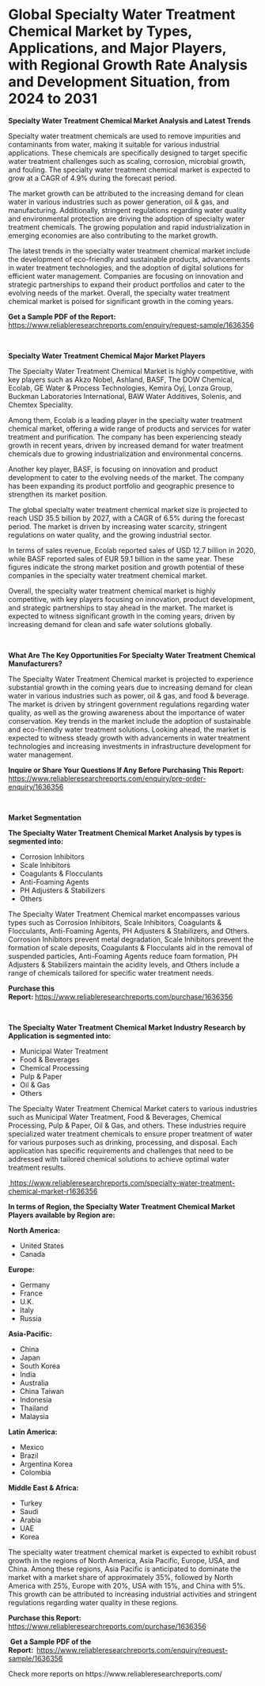 <p><h1>Global Specialty Water Treatment Chemical Market by Types, Applications, and Major Players, with Regional Growth Rate Analysis and Development Situation, from 2024 to 2031</h1></p><p><strong>Specialty Water Treatment Chemical Market Analysis and Latest Trends</strong></p>
<p><p>Specialty water treatment chemicals are used to remove impurities and contaminants from water, making it suitable for various industrial applications. These chemicals are specifically designed to target specific water treatment challenges such as scaling, corrosion, microbial growth, and fouling. The specialty water treatment chemical market is expected to grow at a CAGR of 4.9% during the forecast period.</p><p>The market growth can be attributed to the increasing demand for clean water in various industries such as power generation, oil & gas, and manufacturing. Additionally, stringent regulations regarding water quality and environmental protection are driving the adoption of specialty water treatment chemicals. The growing population and rapid industrialization in emerging economies are also contributing to the market growth.</p><p>The latest trends in the specialty water treatment chemical market include the development of eco-friendly and sustainable products, advancements in water treatment technologies, and the adoption of digital solutions for efficient water management. Companies are focusing on innovation and strategic partnerships to expand their product portfolios and cater to the evolving needs of the market. Overall, the specialty water treatment chemical market is poised for significant growth in the coming years.</p></p>
<p><strong>Get a Sample PDF of the Report:&nbsp;</strong> <a href="https://www.reliableresearchreports.com/enquiry/request-sample/1636356">https://www.reliableresearchreports.com/enquiry/request-sample/1636356</a></p>
<p>&nbsp;</p>
<p><strong>Specialty Water Treatment Chemical Major Market Players</strong></p>
<p><p>The Specialty Water Treatment Chemical Market is highly competitive, with key players such as Akzo Nobel, Ashland, BASF, The DOW Chemical, Ecolab, GE Water & Process Technologies, Kemira Oyj, Lonza Group, Buckman Laboratories International, BAW Water Additives, Solenis, and Chemtex Speciality.</p><p>Among them, Ecolab is a leading player in the specialty water treatment chemical market, offering a wide range of products and services for water treatment and purification. The company has been experiencing steady growth in recent years, driven by increased demand for water treatment chemicals due to growing industrialization and environmental concerns.</p><p>Another key player, BASF, is focusing on innovation and product development to cater to the evolving needs of the market. The company has been expanding its product portfolio and geographic presence to strengthen its market position.</p><p>The global specialty water treatment chemical market size is projected to reach USD 35.5 billion by 2027, with a CAGR of 6.5% during the forecast period. The market is driven by increasing water scarcity, stringent regulations on water quality, and the growing industrial sector.</p><p>In terms of sales revenue, Ecolab reported sales of USD 12.7 billion in 2020, while BASF reported sales of EUR 59.1 billion in the same year. These figures indicate the strong market position and growth potential of these companies in the specialty water treatment chemical market.</p><p>Overall, the specialty water treatment chemical market is highly competitive, with key players focusing on innovation, product development, and strategic partnerships to stay ahead in the market. The market is expected to witness significant growth in the coming years, driven by increasing demand for clean and safe water solutions globally.</p></p>
<p>&nbsp;</p>
<p><strong>What Are The Key Opportunities For Specialty Water Treatment Chemical Manufacturers?</strong></p>
<p><p>The Specialty Water Treatment Chemical market is projected to experience substantial growth in the coming years due to increasing demand for clean water in various industries such as power, oil & gas, and food & beverage. The market is driven by stringent government regulations regarding water quality, as well as the growing awareness about the importance of water conservation. Key trends in the market include the adoption of sustainable and eco-friendly water treatment solutions. Looking ahead, the market is expected to witness steady growth with advancements in water treatment technologies and increasing investments in infrastructure development for water management.</p></p>
<p><strong>Inquire or Share Your Questions If Any Before Purchasing This Report:</strong> <a href="https://www.reliableresearchreports.com/enquiry/pre-order-enquiry/1636356">https://www.reliableresearchreports.com/enquiry/pre-order-enquiry/1636356</a></p>
<p>&nbsp;</p>
<p><strong>Market Segmentation</strong></p>
<p><strong>The Specialty Water Treatment Chemical Market Analysis by types is segmented into:</strong></p>
<p><ul><li>Corrosion Inhibitors</li><li>Scale Inhibitors</li><li>Coagulants & Flocculants</li><li>Anti-Foaming Agents</li><li>PH Adjusters & Stabilizers</li><li>Others</li></ul></p>
<p><p>The Specialty Water Treatment Chemical market encompasses various types such as Corrosion Inhibitors, Scale Inhibitors, Coagulants & Flocculants, Anti-Foaming Agents, PH Adjusters & Stabilizers, and Others. Corrosion Inhibitors prevent metal degradation, Scale Inhibitors prevent the formation of scale deposits, Coagulants & Flocculants aid in the removal of suspended particles, Anti-Foaming Agents reduce foam formation, PH Adjusters & Stabilizers maintain the acidity levels, and Others include a range of chemicals tailored for specific water treatment needs.</p></p>
<p><strong>Purchase this Report:&nbsp;</strong><a href="https://www.reliableresearchreports.com/purchase/1636356">https://www.reliableresearchreports.com/purchase/1636356</a></p>
<p>&nbsp;</p>
<p><strong>The Specialty Water Treatment Chemical Market Industry Research by Application is segmented into:</strong></p>
<p><ul><li>Municipal Water Treatment</li><li>Food & Beverages</li><li>Chemical Processing</li><li>Pulp & Paper</li><li>Oil & Gas</li><li>Others</li></ul></p>
<p><p>The Specialty Water Treatment Chemical Market caters to various industries such as Municipal Water Treatment, Food & Beverages, Chemical Processing, Pulp & Paper, Oil & Gas, and others. These industries require specialized water treatment chemicals to ensure proper treatment of water for various purposes such as drinking, processing, and disposal. Each application has specific requirements and challenges that need to be addressed with tailored chemical solutions to achieve optimal water treatment results.</p></p>
<p><a href="https://www.reliableresearchreports.com/specialty-water-treatment-chemical-market-r1636356">&nbsp;https://www.reliableresearchreports.com/specialty-water-treatment-chemical-market-r1636356</a></p>
<p><strong>In terms of Region, the Specialty Water Treatment Chemical Market Players available by Region are:</strong></p>
<p>
    <p> <strong> North America: </strong>
        <ul>
            <li>United States</li>
            <li>Canada</li>
        </ul>
        </p> 
    <p> <strong> Europe: </strong>
        <ul>
            <li>Germany</li>
            <li>France</li>
            <li>U.K.</li>
            <li>Italy</li>
            <li>Russia</li>
        </ul>
        </p> 
    <p> <strong> Asia-Pacific: </strong>
        <ul>
            <li>China</li>
            <li>Japan</li>
            <li>South Korea</li>
            <li>India</li>
            <li>Australia</li>
            <li>China Taiwan</li>
            <li>Indonesia</li>
            <li>Thailand</li>
            <li>Malaysia</li>
        </ul>
        </p> 
    <p> <strong> Latin America: </strong>
        <ul>
            <li>Mexico</li>
            <li>Brazil</li>
            <li>Argentina Korea</li>
            <li>Colombia</li>
        </ul>
        </p> 
    <p> <strong> Middle East & Africa: </strong>
        <ul>
            <li>Turkey</li>
            <li>Saudi</li>
            <li>Arabia</li>
            <li>UAE</li>
            <li>Korea</li>
        </ul>
    </p>
    </p>
<p><p>The specialty water treatment chemical market is expected to exhibit robust growth in the regions of North America, Asia Pacific, Europe, USA, and China. Among these regions, Asia Pacific is anticipated to dominate the market with a market share of approximately 35%, followed by North America with 25%, Europe with 20%, USA with 15%, and China with 5%. This growth can be attributed to increasing industrial activities and stringent regulations regarding water quality in these regions.</p></p>
<p><strong>Purchase this Report: </strong><a href="https://www.reliableresearchreports.com/purchase/1636356">https://www.reliableresearchreports.com/purchase/1636356</a></p>
<p>&nbsp;<strong>Get a Sample PDF of the Report:&nbsp;&nbsp;</strong><a href="https://www.reliableresearchreports.com/enquiry/request-sample/1636356">https://www.reliableresearchreports.com/enquiry/request-sample/1636356</a></p>
<p><strong></strong></p>
<p>Check more reports on https://www.reliableresearchreports.com/</p>